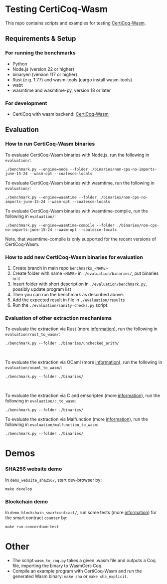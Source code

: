 # Testing CertiCoq-Wasm

This repo contains scripts and examples for testing [CertiCoq-Wasm](https://github.com/womeier/certicoqwasm).

## Requirements & Setup
### For running the benchmarks
- Python
- Node.js (version 22 or higher)
- binaryen (version 117 or higher)
- Rust (e.g. 1.77) and wasm-tools (cargo install wasm-tools)
- wabt
- wasmtime and wasmtime-py, version 18 or later

### For development
- CertiCoq with wasm backend: [CertiCoq-Wasm](https://github.com/womeier/certicoqwasm)


## Evaluation
### How to run CertiCoq-Wasm binaries
To evaluate CertiCoq-Wasm binaries with Node.js, run the following in `evaluation/`:
```
./benchmark.py --engine=node --folder ./binaries/non-cps-no-imports-june-15-24 --wasm-opt --coalesce-locals
```

To evaluate CertiCoq-Wasm binaries with wasmtime, run the following in `evaluation/`:
```
./benchmark.py --engine=wasmtime --folder ./binaries/non-cps-no-imports-june-15-24 --wasm-opt --coalesce-locals
```

To evaluate CertiCoq-Wasm binaries with wasmtime-compile, run the following in `evaluation/`:
```
./benchmark.py --engine=wasmtime-compile --folder ./binaries/non-cps-no-imports-june-15-24 --wasm-opt --coalesce-locals
```

Note, that wasmtime-compile is only supported for the recent versions of CertiCoq-Wasm.

### How to add new CertiCoq-Wasm binaries for evaluation
1) Create branch in main repo `benchmarks_<NAME>`
1) Create folder with name `<NAME>` in `./evaluation/binaries/`, put binaries in it
3) Insert folder with short description in `./evaluation/benchmark.py`, possibly update program list
4) Then you can run the benchmark as described above.
5) Add the expected result in file in `./evaluation/results`
6) Run the `./evaluation/sanity-checks.py` script.

### Evaluation of other extraction mechanisms
To evaluate the extraction via Rust (more [information](./evaluation/rust_to_wasm/setup.md)), run the following in `evaluation/rust_to_wasm/`:
```
./benchmark.py --folder ./binaries/unchecked_arith/
```
<br>

To evaluate the extraction via OCaml (more [information](./evaluation/ocaml_to_wasm/setup.md)), run the following in `evaluation/ocaml_to_wasm/`:
```
./benchmark.py --folder ./binaries/
```
<br>

To evaluate the extraction via C and emscripten (more [information](./evaluation/c_to_wasm/setup.md)), run the following in `evaluation/c_to_wasm`:
```
./benchmark.py --folder ./binaries/
```

To evaluate the extraction via Malfunction (more [information](./evaluation/malfunction_to_wasm/setup.md)), run the following in `evaluation/malfunction_to_wasm`:
```
./benchmark.py --folder ./binaries/
```

# Demos
### SHA256 website demo
In `demo_website_sha256/`, start dev-browser by:
```
make develop
```

### Blockchain demo
In `demo_blockchain_smartcontract/`, run some tests (more [information](./demo_blockchain_smartcontract/)) for the smart contract `counter` by:
```
make run-concordium-test
```

# Other
- The script `wasm_to_coq.py` takes a given .wasm file and outputs a Coq file, importing the binary to WasmCert-Coq.
- Compile an example program with CertiCoq-Wasm and run the generated Wasm binary: `make sha` or `make sha_explicit`.
